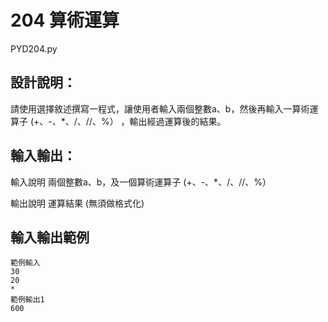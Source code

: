 # 204 算術運算
PYD204.py
## 設計說明：
請使用選擇敘述撰寫一程式，讓使用者輸入兩個整數a、b，然後再輸入一算術運算子 (+、-、*、/、//、%） ，輸出經過運算後的結果。

## 輸入輸出：
輸入說明
兩個整數a、b，及一個算術運算子 (+、-、*、/、//、%）

輸出說明
運算結果 (無須做格式化)

## 輸入輸出範例
```
範例輸入
30
20
*
範例輸出1
600
```

